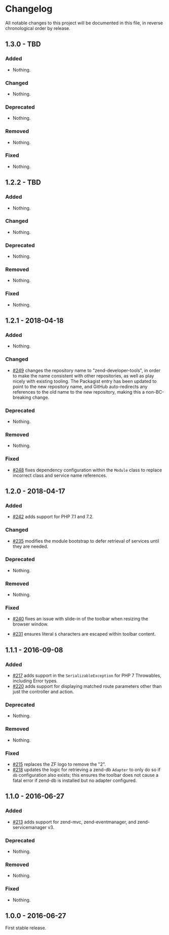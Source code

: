 # Changelog

All notable changes to this project will be documented in this file, in reverse chronological order by release.

## 1.3.0 - TBD

### Added

- Nothing.

### Changed

- Nothing.

### Deprecated

- Nothing.

### Removed

- Nothing.

### Fixed

- Nothing.

## 1.2.2 - TBD

### Added

- Nothing.

### Changed

- Nothing.

### Deprecated

- Nothing.

### Removed

- Nothing.

### Fixed

- Nothing.

## 1.2.1 - 2018-04-18

### Added

- Nothing.

### Changed

- [#249](https://github.com/zendframework/zend-developer-tools/pull/249) changes the repository name to "zend-developer-tools", in order to make the name
  consistent with other repositories, as well as play nicely with existing tooling. The Packagist
  entry has been updated to point to the new repository name, and GitHub auto-redirects any
  references to the old name to the new repository, making this a non-BC-breaking change.

### Deprecated

- Nothing.

### Removed

- Nothing.

### Fixed

- [#248](https://github.com/zendframework/zend-developer-tools/pull/248) fixes dependency configuration within the `Module` class to replace
  incorrect class and service name references.

## 1.2.0 - 2018-04-17

### Added

- [#242](https://github.com/zendframework/zend-developer-tools/pull/242) adds support for PHP 7.1 and 7.2.

### Changed

- [#235](https://github.com/zendframework/zend-developer-tools/pull/235) modifies the module bootstrap to defer retrieval of services until they are needed.

### Deprecated

- Nothing.

### Removed

- Nothing.

### Fixed

- [#240](https://github.com/zendframework/zend-developer-tools/pull/240) fixes an issue with slide-in of the toolbar when resizing the browser window.

- [#231](https://github.com/zendframework/zend-developer-tools/pull/231) ensures literal `$` characters are escaped within toolbar content.

## 1.1.1 - 2016-09-08

### Added

- [#217](https://github.com/zendframework/zend-developer-tools/pull/217) adds
  support in the `SerializableException` for PHP 7 Throwables, including Error
  types.
- [#220](https://github.com/zendframework/zend-developer-tools/pull/220) adds
  support for displaying matched route parameters other than just the controller
  and action.

### Deprecated

- Nothing.

### Removed

- Nothing.

### Fixed

- [#215](https://github.com/zendframework/zend-developer-tools/pull/215) replaces
  the ZF logo to remove the "2".
- [#218](https://github.com/zendframework/zend-developer-tools/pull/218) updates
  the logic for retrieving a zend-db `Adapter` to only do so if `db`
  configuration also exists; this ensures the toolbar does not cause a fatal
  error if zend-db is installed but no adapter configured.

## 1.1.0 - 2016-06-27

### Added

- [#213](https://github.com/zendframework/zend-developer-tools/pull/213) adds
  support for zend-mvc, zend-eventmanager, and zend-servicemanager v3.

### Deprecated

- Nothing.

### Removed

- Nothing.

### Fixed

- Nothing.

## 1.0.0 - 2016-06-27

First stable release.

